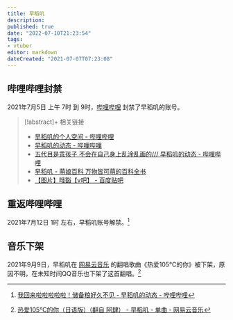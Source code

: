 ```yaml
---
title: 早稻叽
description:
published: true
date: "2022-07-10T21:23:54"
tags:
- vtuber
editor: markdown
dateCreated: "2021-07-07T07:23:08"
---
```


## 哔哩哔哩封禁

2021年7月5日 上午 7时 到 9时，[哔哩哔哩](/website/哔哩哔哩弹幕网.md) 封禁了早稻叽的账号。

> [!abstract]+ 相关链接
>
> + [早稻叽的个人空间 - 哔哩哔哩](https://archive.is/fovoR "https://space.bilibili.com/1950658/")
> + [早稻叽的动态 - 哔哩哔哩](https://archive.is/jP62T "https://space.bilibili.com/1950658/dynamic")
> + [五代目是乖孩子 不会在自己身上乱涂乱画的/// 早稻叽的动态 - 哔哩哔哩](https://archive.is/tfPCe "https://t.bilibili.com/543841862968050878")
> + [早稻叽 - 萌娘百科 万物皆可萌的百科全书](https://web.archive.org/web/20210706231016/https://zh.moegirl.org.cn/index.php?title=早稻叽)
> + [【图片】哦豁【v吧】 - 百度贴吧](https://archive.is/8FdrL "https://tieba.baidu.com/p/7435861613")

## 重返哔哩哔哩

2021年7月12日 1时 左右，早稻叽账号解禁。[^QGZKg]

[^QGZKg]: [我回来啦啦啦啦啦！储备粮好久不见 - 早稻叽的动态 - 哔哩哔哩](https://archive.is/QGZKg "https://t.bilibili.com/546497265159155886")

## 音乐下架

2021年9月9日，早稻叽在 [网易云音乐][] 的翻唱歌曲《热爱105°C的你》被下架，原因不明，在未知时间QQ音乐也下架了这首翻唱。[^Cb5nd]

[网易云音乐]: /company/网易/网易云音乐.md

[^Cb5nd]: [热爱105°C的你（日语版）（翻自 阿肆） - 早稻叽 - 单曲 - 网易云音乐](https://archive.is/Cb5nd "https://music.163.com/#/song?id=1853354153")

